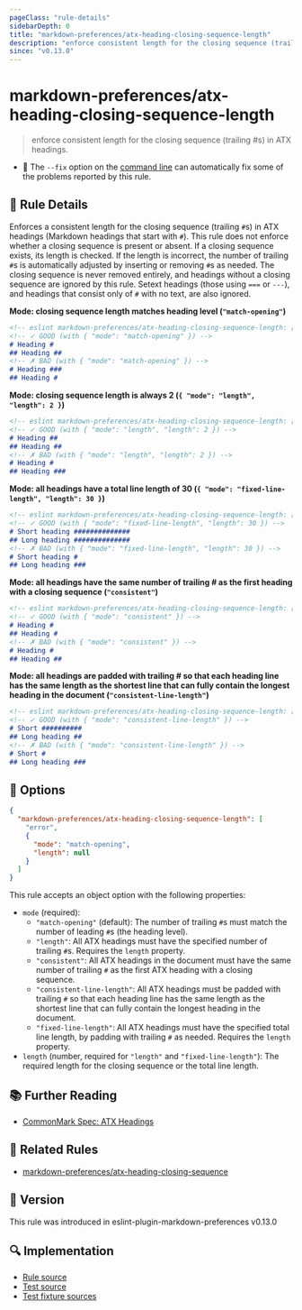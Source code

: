 ```yaml
---
pageClass: "rule-details"
sidebarDepth: 0
title: "markdown-preferences/atx-heading-closing-sequence-length"
description: "enforce consistent length for the closing sequence (trailing #s) in ATX headings."
since: "v0.13.0"
---
```


# markdown-preferences/atx-heading-closing-sequence-length

> enforce consistent length for the closing sequence (trailing #s) in ATX headings.

- 🔧 The `--fix` option on the [command line](https://eslint.org/docs/user-guide/command-line-interface#fixing-problems) can automatically fix some of the problems reported by this rule.

## 📖 Rule Details

Enforces a consistent length for the closing sequence (trailing `#`s) in ATX headings (Markdown headings that start with `#`).
This rule does not enforce whether a closing sequence is present or absent. If a closing sequence exists, its length is checked. If the length is incorrect, the number of trailing `#`s is automatically adjusted by inserting or removing `#`s as needed. The closing sequence is never removed entirely, and headings without a closing sequence are ignored by this rule. Setext headings (those using `===` or `---`), and headings that consist only of `#` with no text, are also ignored.

**Mode: closing sequence length matches heading level (`"match-opening"`)**

<!-- prettier-ignore-start -->

<!-- eslint-skip -->

```md
<!-- eslint markdown-preferences/atx-heading-closing-sequence-length: ["error", {"mode": "match-opening"}] -->
<!-- ✓ GOOD (with { "mode": "match-opening" }) -->
# Heading #
## Heading ##
<!-- ✗ BAD (with { "mode": "match-opening" }) -->
# Heading ###
## Heading #
```

<!-- prettier-ignore-end -->

**Mode: closing sequence length is always 2 (`{ "mode": "length", "length": 2 }`)**

<!-- prettier-ignore-start -->

<!-- eslint-skip -->

```md
<!-- eslint markdown-preferences/atx-heading-closing-sequence-length: ["error", {"mode": "length", "length": 2}] -->
<!-- ✓ GOOD (with { "mode": "length", "length": 2 }) -->
# Heading ##
## Heading ##
<!-- ✗ BAD (with { "mode": "length", "length": 2 }) -->
# Heading #
## Heading ###
```

<!-- prettier-ignore-end -->

**Mode: all headings have a total line length of 30 (`{ "mode": "fixed-line-length", "length": 30 }`)**

<!-- prettier-ignore-start -->

<!-- eslint-skip -->

```md
<!-- eslint markdown-preferences/atx-heading-closing-sequence-length: ["error", {"mode": "fixed-line-length", "length": 30}] -->
<!-- ✓ GOOD (with { "mode": "fixed-line-length", "length": 30 }) -->
# Short heading ##############
## Long heading ##############
<!-- ✗ BAD (with { "mode": "fixed-line-length", "length": 30 }) -->
# Short heading #
## Long heading ###
```

<!-- prettier-ignore-end -->

**Mode: all headings have the same number of trailing # as the first heading with a closing sequence (`"consistent"`)**

<!-- prettier-ignore-start -->

<!-- eslint-skip -->

```md
<!-- eslint markdown-preferences/atx-heading-closing-sequence-length: ["error", {"mode": "consistent"}] -->
<!-- ✓ GOOD (with { "mode": "consistent" }) -->
# Heading #
## Heading #
<!-- ✗ BAD (with { "mode": "consistent" }) -->
# Heading #
## Heading ##
```

<!-- prettier-ignore-end -->

**Mode: all headings are padded with trailing # so that each heading line has the same length as the shortest line that can fully contain the longest heading in the document (`"consistent-line-length"`)**

<!-- prettier-ignore-start -->

<!-- eslint-skip -->

```md
<!-- eslint markdown-preferences/atx-heading-closing-sequence-length: ["error", {"mode": "consistent-line-length"}] -->
<!-- ✓ GOOD (with { "mode": "consistent-line-length" }) -->
# Short ##########
## Long heading ##
<!-- ✗ BAD (with { "mode": "consistent-line-length" }) -->
# Short #
## Long heading ###
```

<!-- prettier-ignore-end -->

## 🔧 Options

```json
{
  "markdown-preferences/atx-heading-closing-sequence-length": [
    "error",
    {
      "mode": "match-opening",
      "length": null
    }
  ]
}
```

This rule accepts an object option with the following properties:

- `mode` (required):
  - `"match-opening"` (default): The number of trailing `#`s must match the number of leading `#`s (the heading level).
  - `"length"`: All ATX headings must have the specified number of trailing `#`s. Requires the `length` property.
  - `"consistent"`: All ATX headings in the document must have the same number of trailing `#` as the first ATX heading with a closing sequence.
  - `"consistent-line-length"`: All ATX headings must be padded with trailing `#` so that each heading line has the same length as the shortest line that can fully contain the longest heading in the document.
  - `"fixed-line-length"`: All ATX headings must have the specified total line length, by padding with trailing `#` as needed. Requires the `length` property.
- `length` (number, required for `"length"` and `"fixed-line-length"`): The required length for the closing sequence or the total line length.

## 📚 Further Reading

- [CommonMark Spec: ATX Headings]

[CommonMark Spec: ATX Headings]: https://spec.commonmark.org/0.31.2/#atx-heading

## 👫 Related Rules

- [markdown-preferences/atx-heading-closing-sequence](./atx-heading-closing-sequence.md)

## 🚀 Version

This rule was introduced in eslint-plugin-markdown-preferences v0.13.0

## 🔍 Implementation

<!-- eslint-disable markdown-links/no-dead-urls -- Auto generated -->

- [Rule source](https://github.com/ota-meshi/eslint-plugin-markdown-preferences/blob/main/src/rules/atx-heading-closing-sequence-length.ts)
- [Test source](https://github.com/ota-meshi/eslint-plugin-markdown-preferences/blob/main/tests/src/rules/atx-heading-closing-sequence-length.ts)
- [Test fixture sources](https://github.com/ota-meshi/eslint-plugin-markdown-preferences/tree/main/tests/fixtures/rules/atx-heading-closing-sequence-length)

<!-- eslint-enable markdown-links/no-dead-urls -- Auto generated -->
